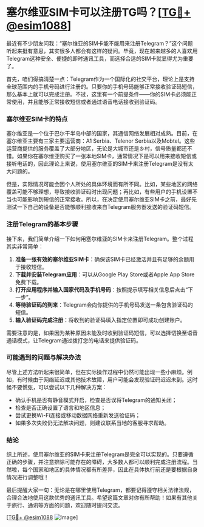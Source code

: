 # 塞尔维亚SIM卡可以注册TG吗？[[TG💪+ @esim1088](https://t.me/s/esim1088)]

最近有不少朋友问我：“塞尔维亚的SIM卡能不能用来注册Telegram？”这个问题听起来挺有意思，其实很多人都会有这样的疑问。毕竟，现在越来越多的人喜欢用Telegram这种安全、便捷的即时通讯工具，而选择合适的SIM卡就显得尤为重要了。

首先，咱们得搞清楚一点：Telegram作为一个国际化的社交平台，理论上是支持全球范围内的手机号码进行注册的。只要你的手机号码能够正常接收验证码短信，那么基本上就可以完成注册。不过，这里有一个前提条件——你的SIM卡必须能正常使用，并且能够正常接收短信或者通过语音电话接收到验证码。

### 塞尔维亚SIM卡的特点

塞尔维亚是一个位于巴尔干半岛中部的国家，其通信网络发展相对成熟。目前，在塞尔维亚主要有三家主要运营商：A1 Serbia、Telenor Serbia以及Mobtel。这些运营商提供的服务覆盖了大部分地区，无论是大城市还是乡村，信号质量都还不错。如果你在塞尔维亚购买了一张本地SIM卡，通常情况下是可以用来接收短信或接听电话的，因此理论上来说，使用塞尔维亚的SIM卡来注册Telegram是没有太大问题的。

但是，实际情况可能会因个人所处的具体环境而有所不同。比如，某些地区的网络覆盖可能不够理想，导致接收验证码时出现问题；再比如，有些用户的手机设置不当也可能影响到短信的正常接收。所以，在决定使用塞尔维亚SIM卡之前，最好先测试一下自己的设备是否能够顺利接收来自Telegram服务器发送的验证码短信。

### 注册Telegram的基本步骤

接下来，我们简单介绍一下如何用塞尔维亚的SIM卡来注册Telegram。整个过程其实非常简单：

1. **准备一张有效的塞尔维亚SIM卡**：确保该SIM卡已经激活并且有足够的余额用于接收短信。
2. **下载并安装Telegram应用**：可以从Google Play Store或者Apple App Store免费下载。
3. **打开应用程序并输入国家代码及手机号码**：按照提示填写相关信息后点击“下一步”。
4. **等待验证码的到来**：Telegram会向你提供的手机号码发送一条包含验证码的短信。
5. **输入验证码完成注册**：将收到的验证码填入指定位置即可成功创建账户。

需要注意的是，如果因为某种原因未能及时收到验证码短信，可以选择切换至语音通话模式，让Telegram通过拨打您的电话来提供验证码。

### 可能遇到的问题与解决办法

尽管上述方法听起来很简单，但在实际操作过程中仍然可能出现一些小麻烦。例如，有时候由于网络延迟或其他技术故障，用户可能会发现验证码迟迟未到。这时候不要慌张，可以尝试以下几种解决方案：

- 确认手机是否有静音模式开启，检查是否误将Telegram的通知关闭；
- 检查是否正确设置了语言和地区信息；
- 尝试更换Wi-Fi连接或移动数据网络重新发送验证码；
- 如果多次失败仍无法解决问题，则建议联系当地的客服寻求帮助。

### 结论

综上所述，使用塞尔维亚的SIM卡来注册Telegram是完全可以实现的。只要遵循正确的步骤，并注意排除可能存在的障碍，大多数人都可以顺利完成注册流程。当然啦，每个国家和地区的具体情况都有所差异，因此在具体执行前还是要根据自身情况进行调整哦！

最后提醒大家一句：无论是在哪里使用Telegram，都要记得遵守相关法律法规，合理合法地使用这款优秀的通讯工具。希望这篇文章对你有所帮助！如果有其他关于旅行、通讯等方面的问题，欢迎随时提问交流。

[[TG💪+ @esim1088](https://t.me/s/esim1088) ![Image](https://i.postimg.cc/4NQfJmqS/Snipaste-2025-05-13-00-14-12.png)]